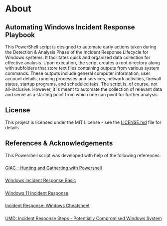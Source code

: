 # About

## Automating Windows Incident Response Playbook
This PowerShell script is designed to automate early actions taken during the Detection & Analysis
						Phase of the
						Incident Response Lifecycle for Windows systems. It facilitates quick and organized data
						collection for
						effective analysis. Upon execution, the script creates a root directory along with
						subfolders that store text files containing outputs from various system commands. These outputs
						include general
						computer information, user account details, running processes and services,
						network activities, firewall status, startup programs, and scheduled taks. The script is, of
						course, not all-inclusive. However, it is meant to automate the collection of relevant data and
						serve as a starting point from which one can pivot for further analysis.

## License
This project is licensed under the MIT License - see the [LICENSE.md](https://github.com/DaveRoppo/Cyber-Security/blob/main/LICENSE) file for details

## References & Acknowledgements

This Powershell script was developed with help of the following references:

#####
[GIAC - Hunting and Gatherting with Powershell](https://www.giac.org/research-papers/38842/)
#####
[Windows Incident Response Basic](https://www.securitynewspaper.com/2018/10/06/windows-incidents-response-basics/)
#####
[Windows 11 Incident Response](https://medium.com/@reotmani/windows-incident-response-windows-11-56129163b40d)
#####
[Incident Response: Windows Cheatsheet](https://gist.github.com/RomelSan/9ebef17aa9aa061d6b32e2e250181942)
#####
[UMD: Incident Response Steps - Potentially Compromised Windows System](https://itsupport.umd.edu/itsupport?id=kb_article_view&sysparm_article=KB0013906)


